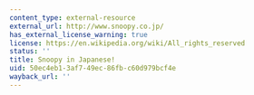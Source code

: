 ```yaml
---
content_type: external-resource
external_url: http://www.snoopy.co.jp/
has_external_license_warning: true
license: https://en.wikipedia.org/wiki/All_rights_reserved
status: ''
title: Snoopy in Japanese!
uid: 50ec4eb1-3af7-49ec-86fb-c60d979bcf4e
wayback_url: ''
---
```

